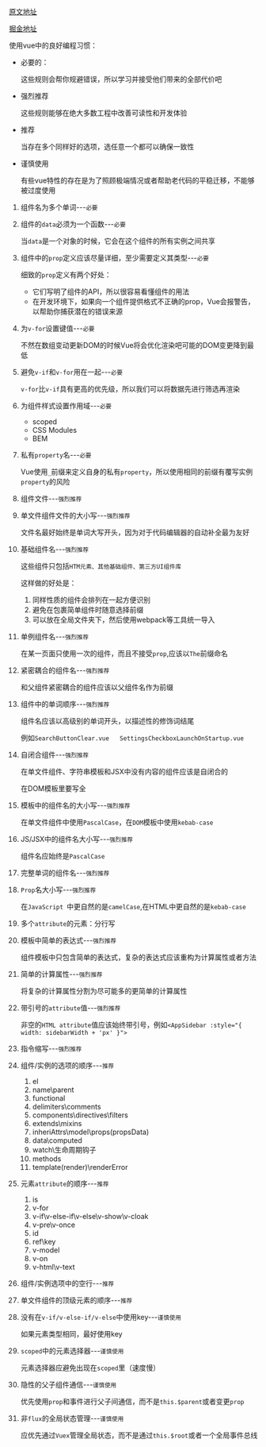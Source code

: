 [原文地址](https://cn.vuejs.org/v2/style-guide/)

[掘金地址](https://juejin.cn/post/6981425708618743822)

使用vue中的良好编程习惯：

- 必要的：

  这些规则会帮你规避错误，所以学习并接受他们带来的全部代价吧

- 强烈推荐

  这些规则能够在绝大多数工程中改善可读性和开发体验

- 推荐

  当存在多个同样好的选项，选任意一个都可以确保一致性

- 谨慎使用

  有些vue特性的存在是为了照顾极端情况或者帮助老代码的平稳迁移，不能够被过度使用




1. 组件名为多个单词---`必要`

2. 组件的`data`必须为一个函数---`必要`

   当`data`是一个对象的时候，它会在这个组件的所有实例之间共享

3. 组件中的`prop`定义应该尽量详细，至少需要定义其类型---`必要`

   细致的`prop`定义有两个好处：

   - 它们写明了组件的API，所以很容易看懂组件的用法
   - 在开发环境下，如果向一个组件提供格式不正确的prop，Vue会报警告，以帮助你捕获潜在的错误来源

4. 为`v-for`设置键值---`必要`

   不然在数组变动更新DOM的时候Vue将会优化渲染吧可能的DOM变更降到最低

5. 避免`v-if`和`v-for`用在一起---`必要`

   `v-for`比`v-if`具有更高的优先级，所以我们可以将数据先进行筛选再渲染

6. 为组件样式设置作用域---`必要`

   - scoped
   - CSS Modules
   - BEM

7. 私有`property`名---`必要`

   Vue使用`_`前缀来定义自身的私有`property`，所以使用相同的前缀有覆写实例`property`的风险



1. 组件文件---`强烈推荐`

2. 单文件组件文件的大小写---`强烈推荐`

   文件名最好始终是单词大写开头，因为对于代码编辑器的自动补全最为友好

3. 基础组件名---`强烈推荐`

   这些组件只包括`HTM元素、其他基础组件、第三方UI组件库`

   这样做的好处是：

   1. 同样性质的组件会排列在一起方便识别
   2. 避免在包裹简单组件时随意选择前缀
   3. 可以放在全局文件夹下，然后使用webpack等工具统一导入

4. 单例组件名---`强烈推荐`

   在某一页面只使用一次的组件，而且不接受`prop`,应该以`The`前缀命名

5. 紧密耦合的组件名---`强烈推荐`

   和父组件紧密耦合的组件应该以父组件名作为前缀

6. 组件中的单词顺序---`强烈推荐`

   组件名应该以高级别的单词开头，以描述性的修饰词结尾

   例如`SearchButtonClear.vue   SettingsCheckboxLaunchOnStartup.vue`

7. 自闭合组件---`强烈推荐`

   在单文件组件、字符串模板和JSX中没有内容的组件应该是自闭合的

   在DOM模板里要写全

8. 模板中的组件名的大小写---`强烈推荐`

   在单文件组件中使用`PascalCase`，在`DOM`模板中使用`kebab-case`

9. JS/JSX中的组件名大小写---`强烈推荐`

   组件名应始终是`PascalCase `

10. 完整单词的组件名---`强烈推荐`

11. `Prop`名大小写---`强烈推荐`

    在`JavaScript `中更自然的是`camelCase`,在HTML中更自然的是`kebab-case`

12. 多个`attribute`的元素：分行写

13. 模板中简单的表达式---`强烈推荐`

    组件模板中只包含简单的表达式，复杂的表达式应该重构为计算属性或者方法

14. 简单的计算属性---`强烈推荐`

    将复杂的计算属性分割为尽可能多的更简单的计算属性

15. 带引号的`attribute`值---`强烈推荐`

    非空的`HTML attribute`值应该始终带引号，例如`<AppSidebar :style="{ width: sidebarWidth + 'px' }">`

16. 指令缩写---`强烈推荐`







1. 组件/实例的选项的顺序---`推荐`
   1. el
   2. name\parent
   3. functional
   4. delimiters\comments
   5. components\directives\filters
   6. extends\mixins
   7. inheriAttrs\model\props(propsData)
   8. data\computed
   9. watch\生命周期钩子
   10. methods
   11. template(render)\renderError
2. 元素`attribute`的顺序---`推荐`
   1. is
   2. v-for
   3. v-if\v-else-if\v-else\v-show\v-cloak
   4. v-pre\v-once
   5. id
   6. ref\key
   7. v-model
   8. v-on
   9. v-html\v-text
3. 组件/实例选项中的空行---`推荐`
4. 单文件组件的顶级元素的顺序---`推荐`






1. 没有在`v-if/v-else-if/v-else`中使用key---`谨慎使用`

   如果元素类型相同，最好使用key

2. `scoped`中的元素选择器---`谨慎使用`

   元素选择器应避免出现在`scoped`里（速度慢）

3. 隐性的父子组件通信---`谨慎使用`

   优先使用`prop`和事件进行父子间通信，而不是`this.$parent`或者变更`prop`

4. 非`flux`的全局状态管理---`谨慎使用`

   应优先通过`Vuex`管理全局状态，而不是通过`this.$root`或者一个全局事件总线

